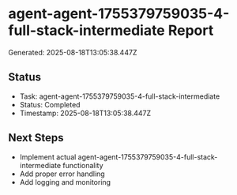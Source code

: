 # agent-agent-1755379759035-4-full-stack-intermediate Report

Generated: 2025-08-18T13:05:38.447Z

## Status
- Task: agent-agent-1755379759035-4-full-stack-intermediate
- Status: Completed
- Timestamp: 2025-08-18T13:05:38.447Z

## Next Steps
- Implement actual agent-agent-1755379759035-4-full-stack-intermediate functionality
- Add proper error handling
- Add logging and monitoring
